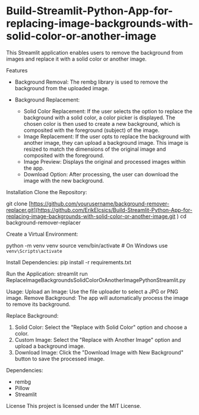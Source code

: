 # Build-Streamlit-Python-App-for-replacing-image-backgrounds-with-solid-color-or-another-image
This Streamlit application enables users to remove the background from images and replace it with a solid color or another image.​

Features

- Background Removal: The rembg library is used to remove the background from the uploaded image.​

- Background Replacement:

	- Solid Color Replacement: If the user selects the option to replace the background with a solid color, a color picker is displayed. The chosen color is then used to create a new background, which is composited with the foreground (subject) of the image.​
	- Image Replacement: If the user opts to replace the background with another image, they can upload a background image. This image is resized to match the dimensions of the original image and composited with the foreground.​
	- Image Preview: Displays the original and processed images within the app.​
	- Download Option: After processing, the user can download the image with the new background.


Installation
Clone the Repository:

git clone [https://github.com/yourusername/background-remover-replacer.git](https://github.com/ErikElcsics/Build-Streamlit-Python-App-for-replacing-image-backgrounds-with-solid-color-or-another-image.git
)
cd background-remover-replacer

Create a Virtual Environment:

python -m venv venv
source venv/bin/activate  # On Windows use `venv\Scripts\activate`

Install Dependencies:
pip install -r requirements.txt

Run the Application:
streamlit run ReplaceImageBackgroundsSolidColorOrAnotherImagePythonStreamlit.py

Usage:
Upload an Image: Use the file uploader to select a JPG or PNG image.​
Remove Background: The app will automatically process the image to remove its background.​

Replace Background:
1. Solid Color: Select the "Replace with Solid Color" option and choose a color.​
2. Custom Image: Select the "Replace with Another Image" option and upload a background image.​
3. Download Image: Click the "Download Image with New Background" button to save the processed image.​

Dependencies:
- rembg​
- Pillow​
- Streamlit

License
This project is licensed under the MIT License.

